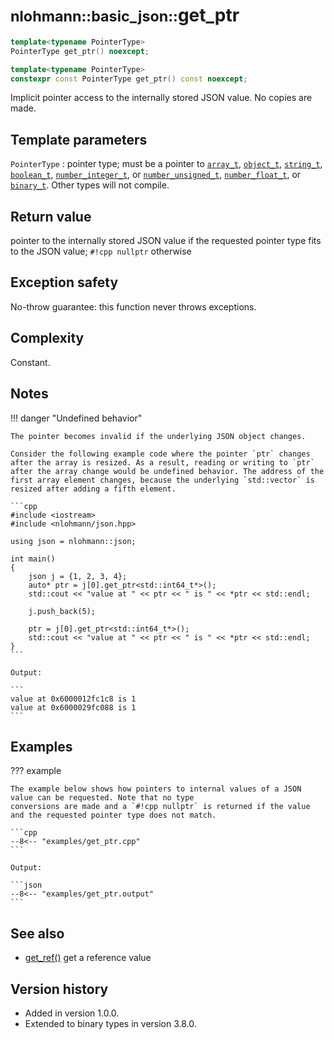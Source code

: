 # <small>nlohmann::basic_json::</small>get_ptr

```cpp
template<typename PointerType>
PointerType get_ptr() noexcept;

template<typename PointerType>
constexpr const PointerType get_ptr() const noexcept;
```

Implicit pointer access to the internally stored JSON value. No copies are made.

## Template parameters

`PointerType`
:   pointer type; must be a pointer to [`array_t`](array_t.md), [`object_t`](object_t.md), [`string_t`](string_t.md),
    [`boolean_t`](boolean_t.md), [`number_integer_t`](number_integer_t.md), or
    [`number_unsigned_t`](number_unsigned_t.md), [`number_float_t`](number_float_t.md), or [`binary_t`](binary_t.md).
    Other types will not compile.

## Return value

pointer to the internally stored JSON value if the requested pointer type fits to the JSON value; `#!cpp nullptr`
otherwise

## Exception safety

No-throw guarantee: this function never throws exceptions.

## Complexity

Constant.

## Notes

!!! danger "Undefined behavior"

    The pointer becomes invalid if the underlying JSON object changes.

    Consider the following example code where the pointer `ptr` changes after the array is resized. As a result, reading or writing to `ptr` after the array change would be undefined behavior. The address of the first array element changes, because the underlying `std::vector` is resized after adding a fifth element.

    ```cpp
    #include <iostream>
    #include <nlohmann/json.hpp>
    
    using json = nlohmann::json;
    
    int main()
    {
        json j = {1, 2, 3, 4};
        auto* ptr = j[0].get_ptr<std::int64_t*>();
        std::cout << "value at " << ptr << " is " << *ptr << std::endl;
    
        j.push_back(5);
    
        ptr = j[0].get_ptr<std::int64_t*>();
        std::cout << "value at " << ptr << " is " << *ptr << std::endl;
    }
    ```

    Output:

    ```
    value at 0x6000012fc1c8 is 1
    value at 0x6000029fc088 is 1
    ```

## Examples

??? example

    The example below shows how pointers to internal values of a JSON value can be requested. Note that no type
    conversions are made and a `#!cpp nullptr` is returned if the value and the requested pointer type does not match.
    
    ```cpp
    --8<-- "examples/get_ptr.cpp"
    ```
    
    Output:
    
    ```json
    --8<-- "examples/get_ptr.output"
    ```

## See also

- [get_ref()](get_ref.md) get a reference value

## Version history

- Added in version 1.0.0.
- Extended to binary types in version 3.8.0.
